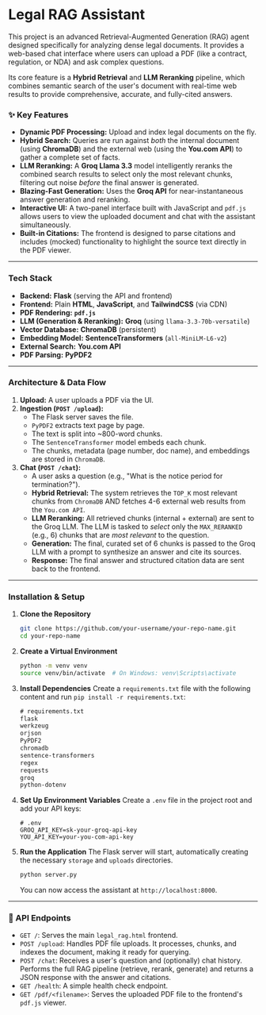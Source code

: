 # Legal RAG Assistant 

This project is an advanced Retrieval-Augmented Generation (RAG) agent designed specifically for analyzing dense legal documents. It provides a web-based chat interface where users can upload a PDF (like a contract, regulation, or NDA) and ask complex questions.

Its core feature is a **Hybrid Retrieval** and **LLM Reranking** pipeline, which combines semantic search of the user's document with real-time web results to provide comprehensive, accurate, and fully-cited answers.

### ✨ Key Features

  * **Dynamic PDF Processing:** Upload and index legal documents on the fly.
  * **Hybrid Search:** Queries are run against *both* the internal document (using **ChromaDB**) and the external web (using the **You.com API**) to gather a complete set of facts.
  * **LLM Reranking:** A **Groq Llama 3.3** model intelligently reranks the combined search results to select only the most relevant chunks, filtering out noise *before* the final answer is generated.
  * **Blazing-Fast Generation:** Uses the **Groq API** for near-instantaneous answer generation and reranking.
  * **Interactive UI:** A two-panel interface built with JavaScript and `pdf.js` allows users to view the uploaded document and chat with the assistant simultaneously.
  * **Built-in Citations:** The frontend is designed to parse citations and includes (mocked) functionality to highlight the source text directly in the PDF viewer.

-----

### Tech Stack

  * **Backend:** **Flask** (serving the API and frontend)
  * **Frontend:** Plain **HTML**, **JavaScript**, and **TailwindCSS** (via CDN)
  * **PDF Rendering:** **`pdf.js`**
  * **LLM (Generation & Reranking):** **Groq** (using `llama-3.3-70b-versatile`)
  * **Vector Database:** **ChromaDB** (persistent)
  * **Embedding Model:** **SentenceTransformers** (`all-MiniLM-L6-v2`)
  * **External Search:** **You.com API**
  * **PDF Parsing:** **PyPDF2**

-----

### Architecture & Data Flow

1.  **Upload:** A user uploads a PDF via the UI.
2.  **Ingestion (`POST /upload`):**
      * The Flask server saves the file.
      * `PyPDF2` extracts text page by page.
      * The text is split into \~800-word chunks.
      * The `SentenceTransformer` model embeds each chunk.
      * The chunks, metadata (page number, doc name), and embeddings are stored in `ChromaDB`.
3.  **Chat (`POST /chat`):**
      * A user asks a question (e.g., "What is the notice period for termination?").
      * **Hybrid Retrieval:** The system retrieves the `TOP_K` most relevant chunks from `ChromaDB` AND fetches 4-6 external web results from the `You.com API`.
      * **LLM Reranking:** All retrieved chunks (internal + external) are sent to the Groq LLM. The LLM is tasked to *select* only the `MAX_RERANKED` (e.g., 6) chunks that are *most relevant* to the question.
      * **Generation:** The final, curated set of 6 chunks is passed to the Groq LLM with a prompt to synthesize an answer and cite its sources.
      * **Response:** The final answer and structured citation data are sent back to the frontend.

-----

### Installation & Setup

1.  **Clone the Repository**

    ```bash
    git clone https://github.com/your-username/your-repo-name.git
    cd your-repo-name
    ```

2.  **Create a Virtual Environment**

    ```bash
    python -m venv venv
    source venv/bin/activate  # On Windows: venv\Scripts\activate
    ```

3.  **Install Dependencies**
    Create a `requirements.txt` file with the following content and run `pip install -r requirements.txt`:

    ```txt
    # requirements.txt
    flask
    werkzeug
    orjson
    PyPDF2
    chromadb
    sentence-transformers
    regex
    requests
    groq
    python-dotenv
    ```

4.  **Set Up Environment Variables**
    Create a `.env` file in the project root and add your API keys:

    ```.env
    # .env
    GROQ_API_KEY=sk-your-groq-api-key
    YOU_API_KEY=your-you-com-api-key
    ```

5.  **Run the Application**
    The Flask server will start, automatically creating the necessary `storage` and `uploads` directories.

    ```bash
    python server.py
    ```

    You can now access the assistant at `http://localhost:8000`.

-----

### 🔌 API Endpoints

  * `GET /`: Serves the main `legal_rag.html` frontend.
  * `POST /upload`: Handles PDF file uploads. It processes, chunks, and indexes the document, making it ready for querying.
  * `POST /chat`: Receives a user's question and (optionally) chat history. Performs the full RAG pipeline (retrieve, rerank, generate) and returns a JSON response with the answer and citations.
  * `GET /health`: A simple health check endpoint.
  * `GET /pdf/<filename>`: Serves the uploaded PDF file to the frontend's `pdf.js` viewer.
